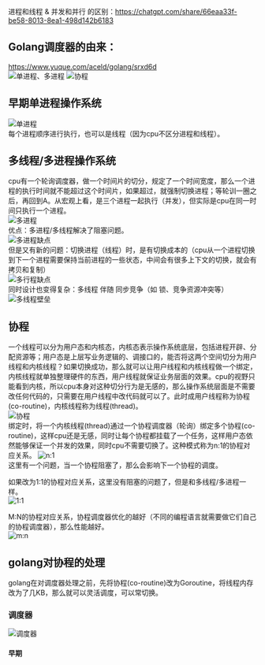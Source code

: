 进程和线程 & 并发和并行 的区别：https://chatgpt.com/share/66eaa33f-be58-8013-8ea1-498d142b6183

## Golang调度器的由来：
https://www.yuque.com/aceld/golang/srxd6d  
![单进程、多进程](./imgs/1.png)
![协程](./imgs/Goroutine.png)
 
## 早期单进程操作系统
![单进程](./imgs/2.png)  
每个进程顺序进行执行，也可以是线程（因为cpu不区分进程和线程）。  

## 多线程/多进程操作系统
cpu有一个轮询调度器，做一个时间片的切分，规定了一个时间宽度，那么一个进程的执行时间就不能超过这个时间片，如果超过，就强制切换进程；等轮训一圈之后，再回到A。从宏观上看，是三个进程一起执行（并发），但实际是cpu在同一时间只执行一个进程。  
![多进程](./imgs/3.png)  
优点：多进程/多线程解决了阻塞问题。  
![多进程缺点](./imgs/4.png)  
但是又有新的问题：切换进程（线程）时，是有切换成本的（cpu从一个进程切换到下一个进程需要保持当前进程的一些状态，中间会有很多上下文的切换，就会有拷贝和复制）  
![多行程缺点](./imgs/5.png)  
同时设计也变得复杂：多线程 伴随 同步竞争（如 锁、竞争资源冲突等）  
![多线程壁垒](./imgs/6.png)  

## 协程
一个线程可以分为用户态和内核态，内核态表示操作系统底层，包括进程开辟、分配资源等；用户态是上层写业务逻辑的、调接口的，能否将这两个空间切分为用户线程和内核线程？如果切换成功，那么就可以让用户线程和内核线程做一个绑定，内核线程就单独整理硬件的东西，用户线程就保证业务层面的效果。cpu的视野只能看到内核，所以cpu本身对这种切分行为是无感的，那么操作系统层面是不需要改任何代码的，只需要在用户线程中改代码就可以了。此时成用户线程称为协程(co-routine)，内核线程称为线程(thread)。  
![协程](./imgs/7.png)  
绑定时，将一个内核线程(thread)通过一个协程调度器（轮询）绑定多个协程(co-routine)，这样cpu还是无感，同时让每个协程都挂载了一个任务，这样用户态依然能够保证一个并发的效果，同时cpu不需要切换了。这种模式称为n:1的协程对应关系。
![n:1](./imgs/8.png)  
这里有一个问题，当一个协程阻塞了，那么会影响下一个协程的调度。

如果改为1:1的协程对应关系，这里没有阻塞的问题了，但是和多线程/多进程一样。  
![1:1](./imgs/9.png)  

M:N的协程对应关系，协程调度器优化的越好（不同的编程语言就需要做它们自己的协程调度器），那么性能越好。  
![m:n](./imgs/10.png)  

## golang对协程的处理
golang在对调度器处理之前，先将协程(co-routine)改为Goroutine，将线程内存改为了几KB，那么就可以灵活调度，可以常切换。

### 调度器
![调度器](./imgs/11.png)  

#### 早期
